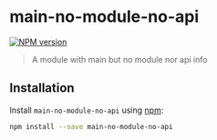 # main-no-module-no-api

[![NPM version][npm-image]][npm-url]

> A module with main but no module nor api info

## Installation

Install `main-no-module-no-api` using [npm](https://www.npmjs.com/):

```bash
npm install --save main-no-module-no-api
```

[npm-url]: https://npmjs.org/package/main-no-module-no-api
[npm-image]: https://badge.fury.io/js/main-no-module-no-api.svg
